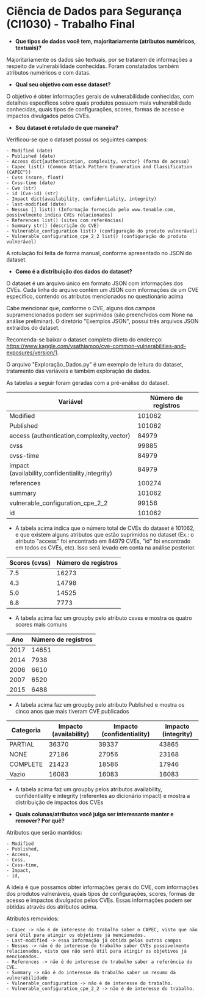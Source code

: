 Ciência de Dados para Segurança (CI1030) - Trabalho Final
=================

- **Que tipos de dados você tem, majoritariamente (atributos numéricos, textuais)?**

Majoritariamente os dados são textuais, por se tratarem de informações a respeito de vulnerabilidade conhecidas.
Foram constatados também atributos numéricos e com datas.

- **Qual seu objetivo com esse dataset?**

O objetivo é obter informações gerais de vulnerabilidade conhecidas, com detalhes específicos sobre quais produtos possuem mais vulnerabilidade conhecidas, quais tipos de configurações, scores, 
formas de acesso e impactos divulgados pelos CVEs.  

- **Seu dataset é rotulado de que maneira?**

Verificou-se que o dataset possui os seguintes campos:

    - Modified (date)
    - Published (date)
    - Access dict{authentication, complexity, vector} (forma de acesso)
    - Capec list() (Common Attack Pattern Enumeration and Classification (CAPEC™))
    - Cvss (score, float)
    - Cvss-time (date)
    - Cwe (str)
    - id (Cve-id) (str)
    - Impact dict{availability, confidentiality, integrity)
    - last-modified (date)
    - Nessus [] list() (Informação fornecida pelo www.tenable.com, possivelmente indica CVEs relacionados)
    - References list() (sites com referências)
    - Summary str() (descrição do CVE)
    - Vulnerable_configuration list() (configuração do produto vulnerável)
    - Vulnerable_configuration_cpe_2_2 list() (configuração do produto vulnerável)

A rotulação foi feita de forma manual, conforme apresentado no JSON do dataset.

- **Como é a distribuição dos dados do dataset?**

O dataset é um arquivo único em formato JSON com informações dos CVEs. Cada linha do arquivo contém um JSON com informações de um CVE específico, contendo os atributos mencionados no questionário acima

Cabe mencionar que, conforme o CVE, alguns dos campos supramencionados podem ser suprimidos (são preenchidos com None na análise preliminar). O diretório "Exemplos JSON", possui três arquivos JSON extraídos do dataset.

Recomenda-se baixar o dataset completo direto do endereço: https://www.kaggle.com/vsathiamoo/cve-common-vulnerabilities-and-exposures/version/1.

O arquivo "Exploração_Dados.py" é um exemplo de leitura do dataset, tratamento das variáveis e também exploração de dados.

As tabelas a seguir foram geradas com a pré-análise do dataset. 

| Variável | Número de registros |
| --- | --- |
| Modified | 101062 |
| Published | 101062 |
| access (authentication,complexity,vector)  | 84979 |
| cvss | 99885 |
| cvss-time | 84979 |
| impact (availability,confidentiality,integrity)  | 84979 |
| references | 100274 |
| summary |  101062 |
| vulnerable_configuration_cpe_2_2 | 99156
| id | 101062 |

- A tabela acima indica que o número total de CVEs do dataset é 101062, e que existem alguns atributos que estão suprimidos no dataset (Ex.: o atributo "access" foi encontrado em 84979 CVEs, "id" foi encontrado em todos os CVEs, etc). Isso será levado em conta na análise posterior.

| Scores (cvss) | Número de registros |
| --- | --- |
| 7.5 | 16273 |
| 4.3 | 14798 |
| 5.0 | 14525 |
| 6.8 | 7773 |

- A tabela acima faz um groupby pelo atributo csvss e mostra os quatro scores mais comuns

| Ano | Número de registros |
| --- | --- |
| 2017 | 14651 |
| 2014 | 7938 |
| 2006 | 6610 |
| 2007 | 6520 |
| 2015 | 6488 |

- A tabela acima faz um groupby pelo atributo Published e mostra os cinco anos que mais tiveram CVE publicados

| Categoria | Impacto (availability) | Impacto (confidentiality) | Impacto (integrity) |
| --- | --- | --- | --- |
| PARTIAL | 36370 | 39337 | 43865 |
| NONE | 27186 | 27056 | 23168 |
| COMPLETE | 21423 | 18586 | 17946 |
| Vazio | 16083 | 16083 | 16083 |

- A tabela acima faz um groupby pelos atributos availability, confidentiality e integrity (referentes ao dicionário impact) e 
mostra a distribuição de impactos dos CVEs


- **Quais colunas/atributos você julga ser interessante manter e remover? Por quê?**

Atributos que serão mantidos: 

    - Modified
    - Published, 
    - Access, 
    - Cvss, 
    - Cvss-time, 
    - Impact, 
	- id,

A ideia é que possamos obter informações gerais do CVE, com informações dos produtos vulneráveis, quais tipos de configurações, scores, 
formas de acesso e impactos divulgados pelos CVEs. Essas informações podem ser obtidas através dos atributos acima.

Atributos removidos:

    - Capec -> não é de interesse do trabalho saber o CAPEC, visto que não será útil para atingir os objetivos já mencionados.
    - Last-modified -> essa informação já obtida pelos outros campos
    - Nessus -> não é de interesse do trabalho saber CVEs possivelmente relacionados, visto que não será útil para atingir os objetivos já mencionados.
    - References -> não é de interesse do trabalho saber a referência do CVE.
    - Summary -> não é do interesse do trabalho saber um resumo da vulnerabilidade
    - Vulnerable_configuration -> não é de interesse do trabalho.
    - Vulnerable_configuration_cpe_2_2 -> não é de interesse do trabalho.


